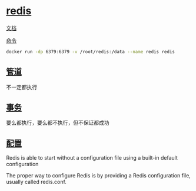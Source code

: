 # [redis](https://redis.io/)

[文档](https://redis.io/docs/)

[命令](https://redis.io/commands/)

```bash
docker run -dp 6379:6379 -v /root/redis:/data --name redis redis
```

## [管道](https://redis.io/docs/manual/pipelining/)

不一定都执行

## [事务](https://redis.io/docs/manual/transactions/)

要么都执行，要么都不执行，但不保证都成功

## [配置](https://redis.io/docs/management/config/)

Redis is able to start without a configuration file using a built-in default configuration

The proper way to configure Redis is by providing a Redis configuration file, usually called redis.conf.
